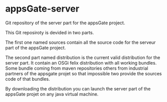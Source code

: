 appsGate-server
===============

Git repository of the server part for the appsGate project.

This Git reposiroty is devided in two parts.

The first one named sources contain all the source code for the serveur part of
the appsGate project.

The second part named distribution is the current valid distribution for the server part.
It contain an OSGi felix distribution with all working bundles. Some bundle coming from
maven repositories others from industrial partners of the appsgate projet so that impossible
two provide the sources code of that bundles.

By downloading the distribution you can launch the server part of the appsGate projet on any 
java virtual machine.

